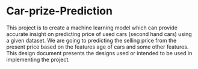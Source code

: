 # Car-prize-Prediction
This project is to create a machine learning model which can provide accurate insight
on predicting price of used cars (second hand cars) using a given dataset. We are going to
predicting the selling price from the present price based on the features age of cars and some
other features. This design document presents the designs used or intended to be used in
implementing the project.
